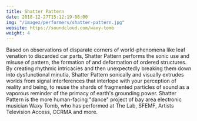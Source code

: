 ```yaml
---
title: Shatter Pattern
date: 2018-12-27T15:12:19-08:00
img: "/imagez/performers/shatter-pattern.jpg"
website: https://soundcloud.com/waxy-tomb
weight: 4
---
```


Based on observations of disparate corners of world-phenomena like leaf venation to discarded car parts, Shatter Pattern performs the sonic use and misuse of pattern, the formation of and deformation of ordered structures. By creating rhythmic intricacies and then unexpectedly breaking them down into dysfunctional minutia, Shatter Pattern sonically and visually extrudes worlds from signal interferences that interlope with your perception of reality and being, to reuse the shards of fragmented particles of sound as a vaporous reminder of the primacy of earth's grounding power. Shatter Pattern is the more human-facing "dance" project of bay area electronic musician Waxy Tomb, who has performed at The Lab, SFEMF, Artists Television Access, CCRMA and more.
